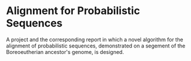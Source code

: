 # Alignment for Probabilistic Sequences

A project and the corresponding report in which a novel algorithm for the 
alignment of probabilistic sequences, demonstrated on a segement of the Boreoeutherian ancestor's genome, is designed.
